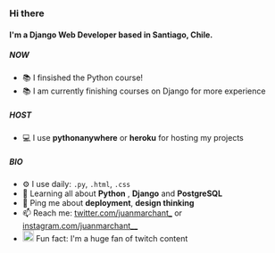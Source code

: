 ### Hi there <img src="https://c.tenor.com/l2qiDq_FSooAAAAi/pepe-pepe-melt-down.gif" width="15" />

#### I'm a Django Web Developer based in Santiago, Chile.

##### NOW
- 📚 I finsished the Python course! 
- 📚 I am currently finishing courses on Django for more experience

##### HOST
- 💻 I use **pythonanywhere** or **heroku** for hosting my projects

##### BIO

- ⚙️ I use daily: `.py`, `.html`, `.css`
- 🌱 Learning all about **Python** , **Django** and **PostgreSQL**
- 💬 Ping me about **deployment**, **design thinking**
- 📫 Reach me: [twitter.com/juanmarchant_](https://twitter.com/juanmarchant_) or [instagram.com/juanmarchant__](https://instagram.com/juanmarchant__)
- <img src="https://assets.stickpng.com/images/580b57fcd9996e24bc43c540.png" width="20" /> Fun fact: I'm a huge fan of twitch content
